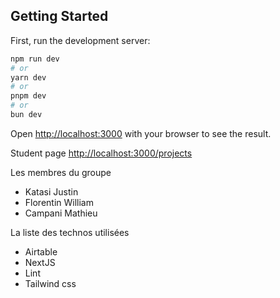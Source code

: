 
## Getting Started

First, run the development server:

```bash
npm run dev
# or
yarn dev
# or
pnpm dev
# or
bun dev
```

Open [http://localhost:3000](http://localhost:3000) with your browser to see the result.

Student page  [http://localhost:3000/projects](http://localhost:3000)

Les membres du groupe
 - Katasi Justin
 - Florentin William
 - Campani Mathieu

La liste des technos utilisées
- Airtable
- NextJS
- Lint
- Tailwind css

